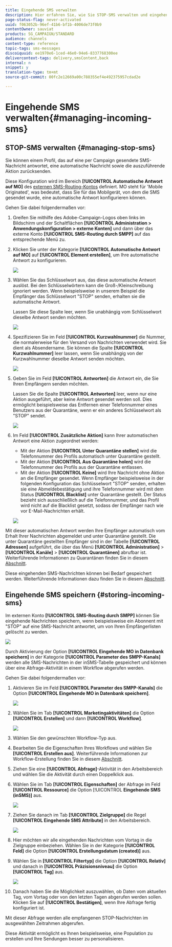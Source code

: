 ```yaml
---
title: Eingehende SMS verwalten
description: Hier erfahren Sie, wie Sie STOP-SMS verwalten und eingehende SMS in Adobe Campaign speichern.
page-status-flag: never-activated
uuid: f063052b-96ef-41b6-bf1b-4006de73f0b9
contentOwner: sauviat
products: SG_CAMPAIGN/STANDARD
audience: channels
content-type: reference
topic-tags: sms-messages
discoiquuid: ee1970e6-1ced-46e0-94e6-8337768300ee
delivercontext-tags: delivery,smsContent,back
internal: n
snippet: y
translation-type: tm+mt
source-git-commit: 00fc2e12669a00c788355ef4e492375957cdad2e

---
```



# Eingehende SMS verwalten{#managing-incoming-sms}

## STOP-SMS verwalten {#managing-stop-sms}

Sie können einem Profil, das auf eine per Campaign gesendete SMS-Nachricht antwortet, eine automatische Nachricht sowie die auszuführende Aktion zurücksenden.

Diese Konfiguration wird im Bereich **[!UICONTROL Automatische Antwort auf MO]** des [externen SMS-Routing-Kontos](../../administration/using/configuring-sms-channel.md#defining-an-sms-routing) definiert. MO steht für 'Mobile Originated', was bedeutet, dass Sie für das Mobilgerät, von dem die SMS gesendet wurde, eine automatische Antwort konfigurieren können.

Gehen Sie dabei folgendermaßen vor:

1. Greifen Sie mithilfe des Adobe-Campaign-Logos oben links im Bildschirm und der Schaltflächen **[!UICONTROL Administration &gt; Anwendungskonfiguration &gt; externe Konten]** und dann über das externe Konto **[!UICONTROL SMS-Routing durch SMPP]** auf das entsprechende Menü zu.
1. Klicken Sie unter der Kategorie **[!UICONTROL Automatische Antwort auf MO]** auf **[!UICONTROL Element erstellen]**, um Ihre automatische Antwort zu konfigurieren.

   ![](assets/sms_mo_1.png)

1. Wählen Sie das Schlüsselwort aus, das diese automatische Antwort auslöst. Bei den Schlüsselwörtern kann die Groß-/Kleinschreibung ignoriert werden. Wenn beispielsweise in unserem Beispiel die Empfänger das Schlüsselwort "STOP" senden, erhalten sie die automatische Antwort.

   Lassen Sie diese Spalte leer, wenn Sie unabhängig vom Schlüsselwort dieselbe Antwort senden möchten.

   ![](assets/sms_mo_2.png)

1. Spezifizieren Sie im Feld **[!UICONTROL Kurzwahlnummer]** die Nummer, die normalerweise für den Versand von Nachrichten verwendet wird. Sie dient als Absendername. Sie können die Spalte **[!UICONTROL Kurzwahlnummer]** leer lassen, wenn Sie unabhängig von der Kurzwahlnummer dieselbe Antwort senden möchten.

   ![](assets/sms_mo_4.png)

1. Geben Sie im Feld **[!UICONTROL Antworten]** die Antwort ein, die Sie Ihren Empfängern senden möchten.

   Lassen Sie die Spalte **[!UICONTROL Antworten]** leer, wenn nur eine Aktion ausgeführt, aber keine Antwort gesendet werden soll. Dies ermöglicht beispielsweise das Entfernen einer Telefonnummer eines Benutzers aus der Quarantäne, wenn er ein anderes Schlüsselwort als "STOP" sendet.

   ![](assets/sms_mo_3.png)

1. Im Feld **[!UICONTROL Zusätzliche Aktion]** kann Ihrer automatischen Antwort eine Aktion zugeordnet werden:

   * Mit der Aktion **[!UICONTROL Unter Quarantäne stellen]** wird die Telefonnummer des Profils automatisch unter Quarantäne gestellt.
   * Mit der Aktion **[!UICONTROL Aus Quarantäne holen]** wird die Telefonnummer des Profils aus der Quarantäne entlassen.
   * Mit der Aktion **[!UICONTROL Keine]** wird Ihre Nachricht ohne Aktion an die Empfänger gesendet.
   Wenn Empfänger beispielsweise in der folgenden Konfiguration das Schlüsselwort "STOP" senden, erhalten sie eine Abmeldebestätigung und ihre Telefonnummer wird mit dem Status **[!UICONTROL Blacklist]** unter Quarantäne gestellt. Der Status bezieht sich ausschließlich auf die Telefonnummer, und das Profil wird nicht auf die Blacklist gesetzt, sodass der Empfänger nach wie vor E-Mail-Nachrichten erhält.

   ![](assets/sms_mo.png)

Mit dieser automatischen Antwort werden Ihre Empfänger automatisch vom Erhalt Ihrer Nachrichten abgemeldet und unter Quarantäne gestellt. Die unter Quarantäne gestellten Empfänger sind in der Tabelle **[!UICONTROL Adressen]** aufgeführt, die über das Menü **[!UICONTROL Administration]** &gt; **[!UICONTROL Kanäle]** &gt; **[!UICONTROL Quarantänen]** abrufbar ist. Weiterführende Informationen zu Quarantänen finden Sie in diesem [Abschnitt](../../sending/using/understanding-quarantine-management.md).

Diese eingehenden SMS-Nachrichten können bei Bedarf gespeichert werden. Weiterführende Informationen dazu finden Sie in diesem [Abschnitt](#storing-incoming-sms).

## Eingehende SMS speichern  {#storing-incoming-sms}

Im externen Konto **[!UICONTROL SMS-Routing durch SMPP]** können Sie eingehende Nachrichten speichern, wenn beispielsweise ein Abonnent mit "STOP" auf eine SMS-Nachricht antwortet, um von Ihren Empfängerlisten gelöscht zu werden.

![](assets/sms_config_mo_1.png)

Durch Aktivierung der Option **[!UICONTROL Eingehende MO in Datenbank speichern]** in der Kategorie **[!UICONTROL Parameter des SMPP-Kanals]** werden alle SMS-Nachrichten in der inSMS-Tabelle gespeichert und können über eine Abfrage-Aktivität in einem Workflow abgerufen werden.

Gehen Sie dabei folgendermaßen vor:

1. Aktivieren Sie im Feld **[!UICONTROL Parameter des SMPP-Kanals]** die Option **[!UICONTROL Eingehende MO in Datenbank speichern]**.

   ![](assets/sms_config_mo_2.png)

1. Wählen Sie im Tab **[!UICONTROL Marketingaktivitäten]** die Option **[!UICONTROL Erstellen]** und dann **[!UICONTROL Workflow]**.

   ![](assets/sms_config_mo_3.png)

1. Wählen Sie den gewünschten Workflow-Typ aus.
1. Bearbeiten Sie die Eigenschaften Ihres Workflows und wählen Sie **[!UICONTROL Erstellen aus]**. Weiterführende Informationen zur Workflow-Erstellung finden Sie in diesem [Abschnitt](../../automating/using/building-a-workflow.md).
1. Ziehen Sie eine **[!UICONTROL Abfrage]**-Aktivität in den Arbeitsbereich und wählen Sie die Aktivität durch einen Doppelklick aus.
1. Wählen Sie im Tab **[!UICONTROL Eigenschaften]** der Abfrage im Feld **[!UICONTROL Ressource]** die Option [!UICONTROL **Eingehende SMS (inSMS)]** aus.

   ![](assets/sms_config_mo_4.png)

1. Ziehen Sie danach im Tab **[!UICONTROL Zielgruppe]** die Regel **[!UICONTROL Eingehende SMS Attribute]** in den Arbeitsbereich.

   ![](assets/sms_config_mo_5.png)

1. Hier möchten wir alle eingehenden Nachrichten vom Vortag in die Zielgruppe einbeziehen. Wählen Sie in der Kategorie **[!UICONTROL Feld]** die Option **[!UICONTROL Erstellungsdatum (created)]** aus.
1. Wählen Sie in **[!UICONTROL Filtertyp]** die Option **[!UICONTROL Relativ]** und danach in **[!UICONTROL Präzisionsniveau]** die Option **[!UICONTROL Tag]** aus.

   ![](assets/sms_config_mo_6.png)

1. Danach haben Sie die Möglichkeit auszuwählen, ob Daten vom aktuellen Tag, vom Vortag oder von den letzten Tagen abgerufen werden sollen. Klicken Sie auf **[!UICONTROL Bestätigen]**, wenn Ihre Abfrage fertig konfiguriert ist.

Mit dieser Abfrage werden alle empfangenen STOP-Nachrichten im ausgewählten Zeitrahmen abgerufen.

Diese Aktivität ermöglicht es Ihnen beispielsweise, eine Population zu erstellen und Ihre Sendungen besser zu personalisieren.
